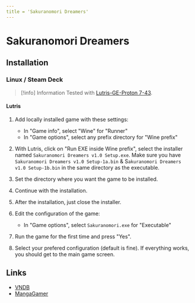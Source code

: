 ```yaml
---
title = 'Sakuranomori Dreamers'
---
```


# Sakuranomori Dreamers
## Installation

### Linux / Steam Deck

> [!info] Information
> Tested with [Lutris-GE-Proton 7-43](/linux/adding-wine-versions).

#### Lutris

1. Add locally installed game with these settings:

   * In "Game info", select "Wine" for "Runner"
   * In "Game options", select any prefix directory for "Wine prefix"

2. With Lutris, click on "Run EXE inside Wine prefix", select the installer named `Sakuranomori Dreamers v1.0 Setup.exe`. Make sure you have `Sakuranomori Dreamers v1.0 Setup-1a.bin` & S`akuranomori Dreamers v1.0 Setup-1b.bin` in the same directory as the executable.
3. Set the directory where you want the game to be installed.
4. Continue with the installation.
5. After the installation, just close the installer.
6. Edit the configuration of the game:

   * In "Game options", select `Sakuranomori.exe` for "Executable"

7. Run the game for the first time and press "Yes".
8. Select your prefered configuration (default is fine). If everything works, you should get to the main game screen.

## Links

* [VNDB](https://vndb.org/v18760)
* [MangaGamer](https://www.mangagamer.com/r18/detail.php?product_code=1174&af=3a123f6214695bfacaa881bd3117c693)
